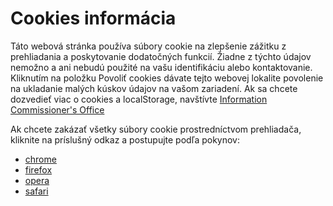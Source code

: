 # Cookies informácia

Táto webová stránka používa súbory cookie na zlepšenie zážitku z prehliadania a poskytovanie dodatočných funkcií. Žiadne
z týchto údajov nemožno a ani nebudú použité na vašu identifikáciu alebo kontaktovanie. Kliknutím na položku Povoliť
cookies dávate tejto webovej lokalite povolenie na ukladanie malých kúskov údajov na vašom zariadení. Ak sa chcete
dozvedieť viac o cookies a localStorage,
navštívte [Information Commissioner's Office](https://ico.org.uk/for-organisations/guide-to-pecr/cookies-and-similar-technologies/)

Ak chcete zakázať všetky súbory cookie prostredníctvom prehliadača, kliknite na príslušný odkaz a postupujte podľa
pokynov:

- [chrome](https://support.google.com/accounts/answer/61416?hl=sk)
- [firefox](https://support.mozilla.org/en-GB/kb/enable-and-disable-cookies-website-preferences)
- [opera](https://help.opera.com/en/latest/web-preferences/#cookies)
- [safari](https://support.apple.com/en-gb/guide/safari/sfri11471/mac)

